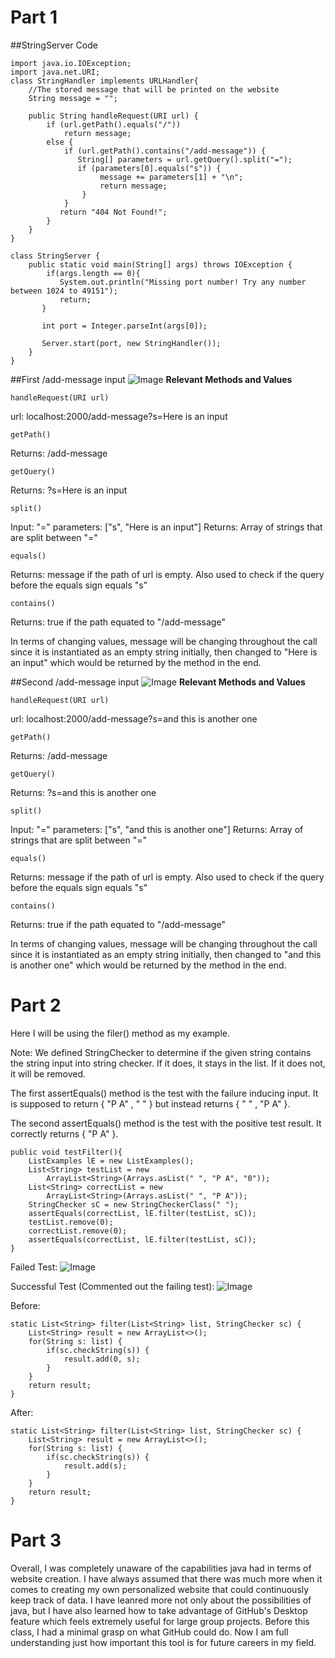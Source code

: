 # Part 1
##StringServer Code

    import java.io.IOException;
    import java.net.URI;
    class StringHandler implements URLHandler{
        //The stored message that will be printed on the website
        String message = "";
    
        public String handleRequest(URI url) {
            if (url.getPath().equals("/"))
                return message;
            else {
                if (url.getPath().contains("/add-message")) {
                   String[] parameters = url.getQuery().split("=");
                   if (parameters[0].equals("s")) {
                        message += parameters[1] + "\n";
                        return message;
                    }
                }
               return "404 Not Found!";
            }
        }
    }

    class StringServer {
        public static void main(String[] args) throws IOException {
            if(args.length == 0){
               System.out.println("Missing port number! Try any number between 1024 to 49151");
               return;
           }

           int port = Integer.parseInt(args[0]);

           Server.start(port, new StringHandler());
        }
    }
##First /add-message input
![Image](Capture2.PNG)
**Relevant Methods and Values**
    
    handleRequest(URI url)
    
url: localhost:2000/add-message?s=Here is an input

    getPath()
    
Returns: /add-message

    getQuery()
    
Returns: ?s=Here is an input

    split()

Input: "="
parameters: ["s", "Here is an input"]
Returns: Array of strings that are split between "="

    equals()
    
Returns: message if the path of url is empty. Also used to check if the query before the equals sign equals "s"

    contains()

Returns: true if the path equated to "/add-message"

In terms of changing values, message will be changing throughout the call since it is instantiated as an empty string initially, then changed to "Here is an input" which would be returned by the method in the end.

##Second /add-message input
![Image](Capture3.PNG)
**Relevant Methods and Values**

    handleRequest(URI url)
    
url: localhost:2000/add-message?s=and this is another one

    getPath()
    
Returns: /add-message

    getQuery()
    
Returns: ?s=and this is another one

    split()

Input: "="
parameters: ["s", "and this is another one"]
Returns: Array of strings that are split between "="

    equals()
    
Returns: message if the path of url is empty. Also used to check if the query before the equals sign equals "s"

    contains()

Returns: true if the path equated to "/add-message"

In terms of changing values, message will be changing throughout the call since it is instantiated as an empty string initially, then changed to "and this is another one" which would be returned by the method in the end.
# Part 2
Here I will be using the filer() method as my example.

Note: We defined StringChecker to determine if the given string contains the string input into string checker. If it does, it stays in the list. If it does not, it will be removed.

The first assertEquals() method is the test with the failure inducing input. It is supposed to return { "P A" , " " } but instead returns { " " , "P A" }.

The second assertEquals() method is the test with the positive test result. It correctly returns { "P A" }.

    public void testFilter(){
        ListExamples lE = new ListExamples();
        List<String> testList = new
            ArrayList<String>(Arrays.asList(" ", "P A", "0"));
        List<String> correctList = new
            ArrayList<String>(Arrays.asList(" ", "P A"));
        StringChecker sC = new StringCheckerClass(" ");
        assertEquals(correctList, lE.filter(testList, sC));
        testList.remove(0);
        correctList.remove(0);
        assertEquals(correctList, lE.filter(testList, sC));
    }

Failed Test:
![Image](Fail.PNG)

Successful Test (Commented out the failing test):
![Image](Success.PNG)

Before:

    static List<String> filter(List<String> list, StringChecker sc) {
        List<String> result = new ArrayList<>();
        for(String s: list) {
            if(sc.checkString(s)) {
                result.add(0, s);
            }
        }
        return result;
    }
    
After:

    static List<String> filter(List<String> list, StringChecker sc) {
        List<String> result = new ArrayList<>();
        for(String s: list) {
            if(sc.checkString(s)) {
                result.add(s);
            }
        }
        return result;
    }

# Part 3
Overall, I was completely unaware of the capabilities java had in terms of website creation. I have always assumed that there was much more when it comes to creating my own personalized website that could continuously keep track of data. I have leanred more not only about the possibilities of java, but I have also learned how to take advantage of GitHub's Desktop feature which feels extremely useful for large group projects. Before this class, I had a minimal grasp on what GitHub could do. Now I am full understanding just how important this tool is for future careers in my field.
